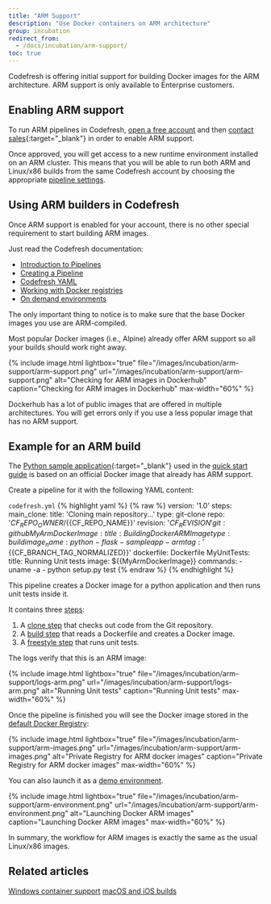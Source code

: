 ```yaml
---
title: "ARM Support"
description: "Use Docker containers on ARM architecture"
group: incubation
redirect_from:
  - /docs/incubation/arm-support/
toc: true
---
```

  
Codefresh is offering initial support for building Docker images for the ARM architecture. ARM support
is only available to Enterprise customers.

## Enabling ARM support

To run ARM pipelines in Codefresh, [open a free account]({{site.baseurl}}/docs/administration/account-user-management/create-codefresh-account/) and then [contact sales](https://codefresh.io/contact-us/){:target="\_blank"} in order to enable ARM support.

Once approved, you will get access to a new runtime environment installed on an ARM cluster. This means that you will be able to run both ARM and Linux/x86 builds from the same Codefresh account by choosing the appropriate [pipeline settings]({{site.baseurl}}/docs/pipelines/pipelines/#pipeline-settings).

## Using ARM builders in Codefresh

Once ARM support is enabled for your account, there is no other special requirement to start building ARM images.

Just read the Codefresh documentation:

* [Introduction to Pipelines]({{site.baseurl}}/docs/pipelines/introduction-to-codefresh-pipelines/)
* [Creating a Pipeline]({{site.baseurl}}/docs/pipelines/pipelines/)
* [Codefresh YAML]({{site.baseurl}}/docs/pipelines/what-is-the-codefresh-yaml/)
* [Working with Docker registries]({{site.baseurl}}/docs/ci-cd-guides/working-with-docker-registries/)
* [On demand environments]({{site.baseurl}}/docs/quick-start/ci-quick-start/on-demand-environments/)


The only important thing to notice is to make sure that the base Docker images you use are ARM-compiled.

Most popular Docker images (i.e., Alpine) already offer ARM support so all your builds should work right away.

{% include 
image.html 
lightbox="true" 
file="/images/incubation/arm-support/arm-support.png" 
url="/images/incubation/arm-support/arm-support.png"
alt="Checking for ARM images in Dockerhub" 
caption="Checking for ARM images in Dockerhub"
max-width="60%"
%}

Dockerhub has a lot of public images that are offered in multiple architectures.
You will get errors only if you use a less popular image that has no ARM support.



## Example for an ARM build

The [Python sample application](https://github.com/codefresh-contrib/python-flask-sample-app){:target="\_blank"} used in the [quick start guide]({{site.baseurl}}/docs/quick-start/ci-quick-start/create-ci-pipeline/) is based on an official Docker image that already has ARM support.

Create a pipeline for it with the following YAML content:

`codefresh.yml`
{% highlight yaml %}
{% raw %}
version: '1.0'
steps:
  main_clone:
    title: 'Cloning main repository...'
    type: git-clone
    repo: '${{CF_REPO_OWNER}}/${{CF_REPO_NAME}}'
    revision: '${{CF_REVISION}}'
    git: github
  MyArmDockerImage:
    title: Building Docker ARM Image
    type: build
    image_name: python-flask-sampleapp-arm
    tag: '${{CF_BRANCH_TAG_NORMALIZED}}'
    dockerfile: Dockerfile
  MyUnitTests:
    title: Running Unit tests
    image: ${{MyArmDockerImage}}
    commands: 
      - uname -a
      - python setup.py test
{% endraw %}
{% endhighlight %}

This pipeline creates a Docker image for a python application and then runs unit tests inside it.

It contains three [steps]({{site.baseurl}}/docs/codefresh-yaml/steps/):

1. A [clone step]({{site.baseurl}}/docs/pipelines/steps/git-clone/) that checks out code from the Git repository.
1. A [build step]({{site.baseurl}}/docs/pipelines/steps/build/) that reads a Dockerfile and creates a Docker image.
1. A [freestyle step]({{site.baseurl}}/docs/pipelines/steps/freestyle/) that runs unit tests.

The logs verify that this is an ARM image:

{% include 
image.html 
lightbox="true" 
file="/images/incubation/arm-support/logs-arm.png" 
url="/images/incubation/arm-support/logs-arm.png"
alt="Running Unit tests" 
caption="Running Unit tests"
max-width="60%"
%}

Once the pipeline is finished you will see the Docker image stored in the [default Docker Registry]({{site.baseurl}}/docs/docker-registries/external-docker-registries/#the-default-registry):

{% include 
image.html 
lightbox="true" 
file="/images/incubation/arm-support/arm-images.png" 
url="/images/incubation/arm-support/arm-images.png"
alt="Private Registry for ARM docker images" 
caption="Private Registry for ARM docker images"
max-width="60%"
%}

You can also launch it as a [demo environment]({{site.baseurl}}/docs/quick-start/ci-quick-start/on-demand-environments/).

{% include 
image.html 
lightbox="true" 
file="/images/incubation/arm-support/arm-environment.png" 
url="/images/incubation/arm-support/arm-environment.png"
alt="Launching Docker ARM images" 
caption="Launching Docker ARM images"
max-width="60%"
%}

In summary, the workflow for ARM images is exactly the same as the usual Linux/x86 images.

## Related articles
[Windows container support]({{site.baseurl}}/docs/incubation/windows-beta/) 
[macOS and iOS builds]({{site.baseurl}}/docs/incubation/osx-ios-builds/)  

